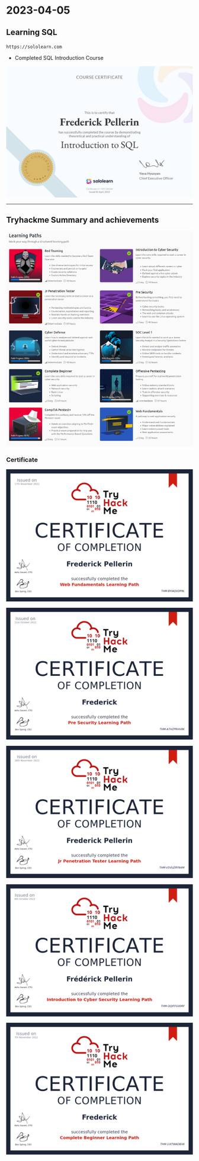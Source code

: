 # 2023-04-05

## Learning SQL

`https://sololearn.com`

- Completed SQL Introduction Course

![Certificate - Sololearn - SQL Introduction](_attachment/Sololearn%20-%20SQL%20Introduction%20-%20Certificate.jpg)

---

## Tryhackme Summary  and achievements

![Learning Path Summary](_attachment/THM%20Summary.png)

### Certificate

![THM Certificate](_attachment/THM-BYIAQVDP9L.png)

![THM Certificate](_attachment/PRE-SECURITY%20LEARNING%20PATH%20-%20CERTIFICATE%20-%20THM-A7HZPRHV8K.png)

![THM Certificate](_attachment/Jr%20Penetration%20Tester%20-%20CERTIFICATE%20-%20THM-V5VUZRYN4M.png)

![THM Certificate](_attachment/INTRODUCTION%20TO%20CYBER%20SECURITY%20LEARNING%20PATH%20-%20CERTIFICATE%20-%20THM-OQIFFG00RF.png)

![THM Certificate](_attachment/COMPLETE%20BEGINNER%20LEARNING%20PATH%20-%20CERTIFICATE%20-%20THM-1IXTWADBXK.png)
